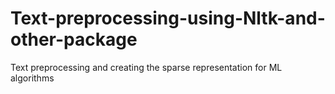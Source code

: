 # Text-preprocessing-using-Nltk-and-other-package
Text  preprocessing  and creating the sparse representation for ML algorithms 
